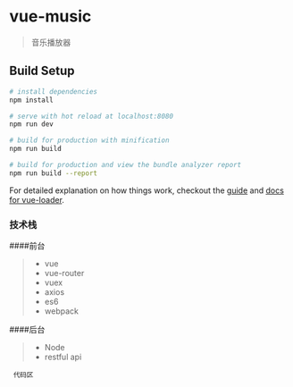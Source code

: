# vue-music

> 音乐播放器

## Build Setup

``` bash
# install dependencies
npm install

# serve with hot reload at localhost:8080
npm run dev

# build for production with minification
npm run build

# build for production and view the bundle analyzer report
npm run build --report
```

For detailed explanation on how things work, checkout the [guide](http://vuejs-templates.github.io/webpack/) and [docs for vue-loader](http://vuejs.github.io/vue-loader).

### 技术栈

####前台
>* vue
>* vue-router
>* vuex
>* axios
>* es6
>* webpack

####后台
> * Node
> * restful api

```
 代码区

```